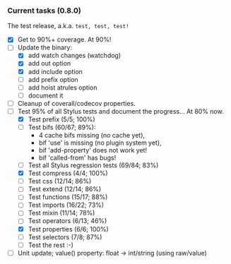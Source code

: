 ### Current tasks (0.8.0)

The test release, a.k.a. `test, test, test!`

 - [x] Get to 90%+ coverage.  At 90%!
 - [ ] Update the binary:
    - [x] add watch changes (watchdog)
    - [x] add out option
    - [x] add include option
    - [ ] add prefix option
    - [ ] add hoist atrules option
    - [ ] document it
 - [ ] Cleanup of coverall/codecov properties.
 - [ ] Test 95% of all Stylus tests and document the progress...  At 80% now.
     - [x] Test prefix (5/5; 100%)
     - [ ] Test bifs (60/67; 89%):
         - 4 cache bifs missing (no cache yet), 
         - bif 'use' is missing (no plugin system yet),
         - bif 'add-property' does not work yet!
         - bif 'called-from' has bugs!
     - [ ] Test all Stylus regression tests (69/84; 83%)
     - [x] Test compress (4/4; 100%)
     - [ ] Test css (12/14; 86%)
     - [ ] Test extend (12/14; 86%)
     - [ ] Test functions (15/17; 88%)
     - [ ] Test imports (16/22; 73%)
     - [ ] Test mixin (11/14; 78%)
     - [ ] Test operators (6/13; 46%)
     - [x] Test properties (6/6; 100%)
     - [ ] Test selectors (7/8; 87%) 
     - [ ] Test the rest :-)
 - [ ] Unit update; value() property: float -> int/string (using raw/value)
